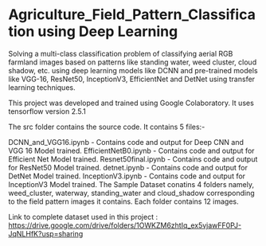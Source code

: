 # Agriculture_Field_Pattern_Classification using Deep Learning

Solving a multi-class classification problem of classifying aerial RGB farmland images based on patterns like standing water, weed cluster, cloud shadow, etc. using deep learning models like DCNN and pre-trained models like VGG-16, ResNet50, InceptionV3, EfficientNet and DetNet using transfer learning techniques.

This project was developed and trained using Google Colaboratory. It uses tensorflow version 2.5.1

The src folder contains the source code. It contains 5 files:-

DCNN_and_VGG16.ipynb - Contains code and output for Deep CNN and VGG 16 Model trained.
EfficientNetB0.ipynb - Contains code and output for Efficient Net Model trained.
Resnet50final.ipynb - Contains code and output for ResNet50 Model trained.
detnet.ipynb - Contains code and output for DetNet Model trained.
InceptionV3.ipynb - Contains code and output for InceptionV3 Model trained.
The Sample Dataset conatins 4 folders namely, weed_cluster, waterway, standing_water and cloud_shadow corresponding to the field pattern images it contains. Each folder contains 12 images.

Link to complete dataset used in this project : https://drive.google.com/drive/folders/1OWKZM6zhtIq_ex5vjawFF0PJ-JqNLHfK?usp=sharing
